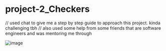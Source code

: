 # project-2_Checkers

// used chat to give me a step by step guide to approach this project. kinda challenging tbh 
// also used some help from some friends that are software engineers and was mentoring me through

![image](https://github.com/user-attachments/assets/db93ee0d-3e62-4b08-9481-3f3a9b23a2b7)
